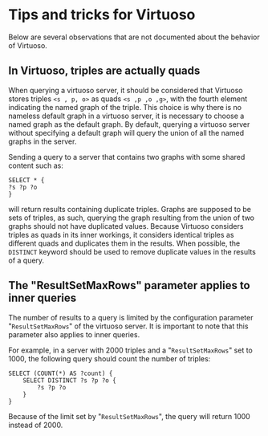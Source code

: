 # Tips and tricks for Virtuoso

Below are several observations that are not documented about the behavior of Virtuoso.

## In Virtuoso, triples are actually quads

When querying a virtuoso server, it should be considered that Virtuoso stores triples `<s , p, o>` as quads `<s ,p ,o ,g>`, with the fourth element indicating the named graph of the triple.
This choice is why there is no nameless default graph in a virtuoso server, it is necessary to choose a named graph as the default graph. By default, querying a virtuoso server without specifying a default graph will query the union of all the named graphs in the server.

Sending a query to a server that contains two graphs with some shared content such as:
```
SELECT * {
?s ?p ?o
}
```
will return results containing duplicate triples. Graphs are supposed to be sets of triples, as such, querying the graph resulting from the union of two graphs should not have duplicated values. Because Virtuoso considers triples as quads in its inner workings, it considers identical triples as different quads and duplicates them in the results.
When possible, the `DISTINCT` keyword should be used to remove duplicate values in the results of a query.

## The "ResultSetMaxRows" parameter applies to inner queries

The number of results to a query is limited by the configuration parameter "`ResultSetMaxRows`" of the virtuoso server.
It is important to note that this parameter also applies to inner queries.

For example, in a server with 2000 triples and a "`ResultSetMaxRows`" set to 1000, the following query should count the number of triples:
```
SELECT (COUNT(*) AS ?count) {
	SELECT DISTINCT ?s ?p ?o {
		?s ?p ?o
	}
}
```
Because of the limit set by "`ResultSetMaxRows`", the query will return 1000 instead of 2000.
